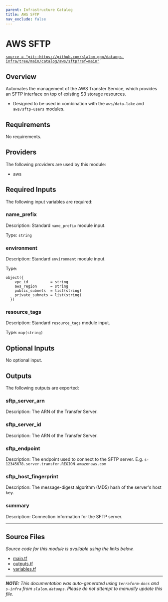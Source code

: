 ```yaml
---
parent: Infrastructure Catalog
title: AWS SFTP
nav_exclude: false
---
```

# AWS SFTP

[`source = "git::https://github.com/slalom-ggp/dataops-infra/tree/main/catalog/aws/sftp?ref=main"`](https://github.com/slalom-ggp/dataops-infra/tree/main/catalog/aws/sftp)

## Overview


Automates the management of the AWS Transfer Service, which
provides an SFTP interface on top of existing S3 storage resources.

* Designed to be used in combination with the `aws/data-lake` and `aws/sftp-users` modules.

## Requirements

No requirements.

## Providers

The following providers are used by this module:

- aws

## Required Inputs

The following input variables are required:

### name\_prefix

Description: Standard `name_prefix` module input.

Type: `string`

### environment

Description: Standard `environment` module input.

Type:

```hcl
object({
    vpc_id          = string
    aws_region      = string
    public_subnets  = list(string)
    private_subnets = list(string)
  })
```

### resource\_tags

Description: Standard `resource_tags` module input.

Type: `map(string)`

## Optional Inputs

No optional input.

## Outputs

The following outputs are exported:

### sftp\_server\_arn

Description: The ARN of the Transfer Server.

### sftp\_server\_id

Description: The ARN of the Transfer Server.

### sftp\_endpoint

Description: The endpoint used to connect to the SFTP server. E.g. `s-12345678.server.transfer.REGION.amazonaws.com`

### sftp\_host\_fingerprint

Description: The message-digest algorithm (MD5) hash of the server's host key.

### summary

Description: Connection information for the SFTP server.

---------------------

## Source Files

_Source code for this module is available using the links below._

* [main.tf](https://github.com/slalom-ggp/dataops-infra/tree/main//catalog/aws/sftp/main.tf)
* [outputs.tf](https://github.com/slalom-ggp/dataops-infra/tree/main//catalog/aws/sftp/outputs.tf)
* [variables.tf](https://github.com/slalom-ggp/dataops-infra/tree/main//catalog/aws/sftp/variables.tf)

---------------------

_**NOTE:** This documentation was auto-generated using
`terraform-docs` and `s-infra` from `slalom.dataops`.
Please do not attempt to manually update this file._
